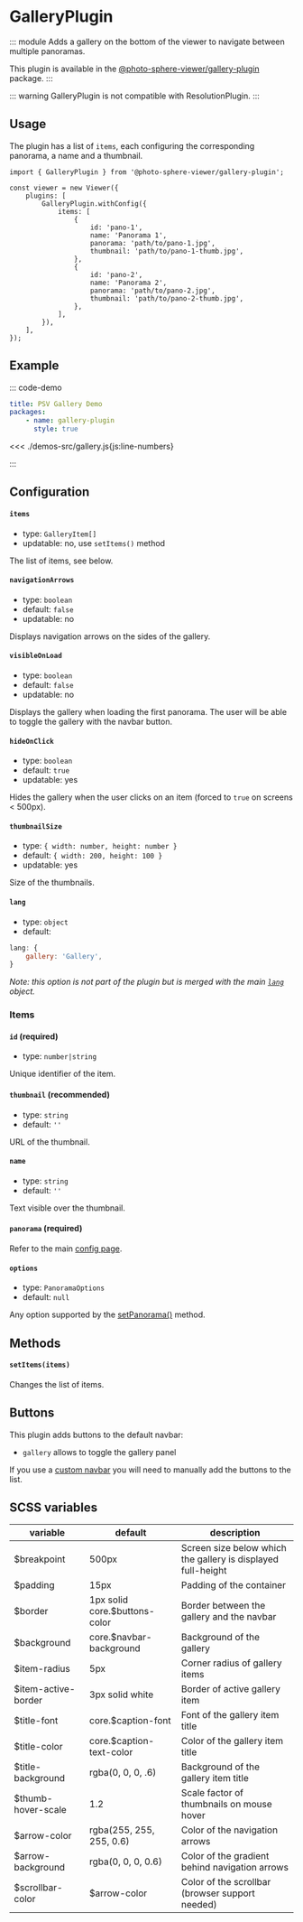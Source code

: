 # GalleryPlugin <Badge text="Styles"/>

<Badges module="gallery-plugin"/>

::: module
<ApiButton page="modules/GalleryPlugin.html"/>
Adds a gallery on the bottom of the viewer to navigate between multiple panoramas.

This plugin is available in the [@photo-sphere-viewer/gallery-plugin](https://www.npmjs.com/package/@photo-sphere-viewer/gallery-plugin) package.
:::

::: warning
GalleryPlugin is not compatible with ResolutionPlugin.
:::

## Usage

The plugin has a list of `items`, each configuring the corresponding panorama, a name and a thumbnail.

```js:line-numbers
import { GalleryPlugin } from '@photo-sphere-viewer/gallery-plugin';

const viewer = new Viewer({
    plugins: [
        GalleryPlugin.withConfig({
            items: [
                {
                    id: 'pano-1',
                    name: 'Panorama 1',
                    panorama: 'path/to/pano-1.jpg',
                    thumbnail: 'path/to/pano-1-thumb.jpg',
                },
                {
                    id: 'pano-2',
                    name: 'Panorama 2',
                    panorama: 'path/to/pano-2.jpg',
                    thumbnail: 'path/to/pano-2-thumb.jpg',
                },
            ],
        }),
    ],
});
```

## Example

::: code-demo

```yaml
title: PSV Gallery Demo
packages:
    - name: gallery-plugin
      style: true
```

<<< ./demos-src/gallery.js{js:line-numbers}

:::

## Configuration

#### `items`

-   type: `GalleryItem[]`
-   updatable: no, use `setItems()` method

The list of items, see below.

#### `navigationArrows`

-   type: `boolean`
-   default: `false`
-   updatable: no

Displays navigation arrows on the sides of the gallery.

#### `visibleOnLoad`

-   type: `boolean`
-   default: `false`
-   updatable: no

Displays the gallery when loading the first panorama. The user will be able to toggle the gallery with the navbar button.

#### `hideOnClick`

-   type: `boolean`
-   default: `true`
-   updatable: yes

Hides the gallery when the user clicks on an item (forced to `true` on screens < 500px).

#### `thumbnailSize`

-   type: `{ width: number, height: number }`
-   default: `{ width: 200, height: 100 }`
-   updatable: yes

Size of the thumbnails.

#### `lang`

-   type: `object`
-   default:

```js
lang: {
    gallery: 'Gallery',
}
```

_Note: this option is not part of the plugin but is merged with the main [`lang`](../guide/config.md#lang) object._

### Items

#### `id` (required)

-   type: `number|string`

Unique identifier of the item.

#### `thumbnail` (recommended)

-   type: `string`
-   default: `''`

URL of the thumbnail.

#### `name`

-   type: `string`
-   default: `''`

Text visible over the thumbnail.

#### `panorama` (required)

Refer to the main [config page](../guide/config.md#panorama-required).

#### `options`

-   type: `PanoramaOptions`
-   default: `null`

Any option supported by the [setPanorama()](../guide/methods.md#setpanorama-panorama-options-promise) method.

## Methods

#### `setItems(items)`

Changes the list of items.

## Buttons

This plugin adds buttons to the default navbar:

-   `gallery` allows to toggle the gallery panel

If you use a [custom navbar](../guide/navbar.md) you will need to manually add the buttons to the list.

## SCSS variables

| variable            | default                       | description                                                  |
| ------------------- | ----------------------------- | ------------------------------------------------------------ |
| $breakpoint         | 500px                         | Screen size below which the gallery is displayed full-height |
| $padding            | 15px                          | Padding of the container                                     |
| $border             | 1px solid core.$buttons-color | Border between the gallery and the navbar                    |
| $background         | core.$navbar-background       | Background of the gallery                                    |
| $item-radius        | 5px                           | Corner radius of gallery items                               |
| $item-active-border | 3px solid white               | Border of active gallery item                                |
| $title-font         | core.$caption-font            | Font of the gallery item title                               |
| $title-color        | core.$caption-text-color      | Color of the gallery item title                              |
| $title-background   | rgba(0, 0, 0, .6)             | Background of the gallery item title                         |
| $thumb-hover-scale  | 1.2                           | Scale factor of thumbnails on mouse hover                    |
| $arrow-color        | rgba(255, 255, 255, 0.6)      | Color of the navigation arrows                               |
| $arrow-background   | rgba(0, 0, 0, 0.6)            | Color of the gradient behind navigation arrows               |
| $scrollbar-color    | $arrow-color                  | Color of the scrollbar (browser support needed)              |
